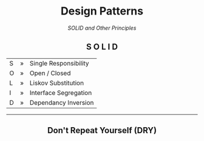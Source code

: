 <h1 align="center">Design Patterns</h1>
<p align="center"><i>SOLID and Other Principles</i></p>

<h2 align="center">S O L I D</h2>

<div align="center">
	<table align="center" border="0">
		<tr><td>S</td> <td>&#187;</td> <td>Single Responsibility</td></tr>
		<tr><td>O</td> <td>&#187;</td> <td>Open / Closed</td></tr>
		<tr><td>L</td> <td>&#187;</td> <td>Liskov Substitution</td></tr>
		<tr><td>I</td> <td>&#187;</td> <td>Interface Segregation</td></tr>
		<tr><td>D</td> <td>&#187;</td> <td>Dependancy Inversion</td></tr>
	</table>
</div>

<hr></hr>
<h2 align="center">Don't Repeat Yourself (DRY)</h2>